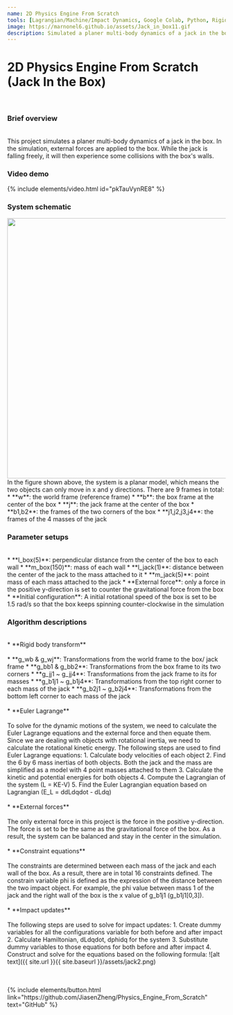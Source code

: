 ```yaml
---
name: 2D Physics Engine From Scratch 
tools: [Lagrangian/Machine/Impact Dynamics, Google Colab, Python, Rigid Body Transform]
image: https://marnonel6.github.io/assets/Jack_in_box11.gif
description: Simulated a planer multi-body dynamics of a jack in the box with external forces and impacts.
---
```


# 2D Physics Engine From Scratch (Jack In the Box) <br><br>


### Brief overview
<br>
This project simulates a planer multi-body dynamics of a jack in the box. In the simulation, external forces are applied to the box. While the jack is falling freely, it will then experience some collisions with the box's walls.

### Video demo
{% include elements/video.html id="pkTauVynRE8" %}
<br>
### System schematic
<img src="{{ site.url }}{{ site.baseurl }}/assets/jack1.jpeg" style="height: 600px; width:600px;"/>
<br>
In the figure shown above, the system is a planar model, which means the two objects can only move in x and y directions. There are 9 frames in total:
* **w**: the world frame (reference frame)
* **b**: the box frame at the center of the box
* **j**: the jack frame at the center of the box
* **b1,b2**: the frames of the two corners of the box
* **j1,j2,j3,j4**: the frames of the 4 masses of the jack

### Parameter setups
<br>
* **l_box(5)**: perpendicular distance from the center of the box to each wall
* **m_box(150)**: mass of each wall
* **l_jack(1)**: distance between the center of the jack to the mass attached to it
* **m_jack(5)**: point mass of each mass attached to the jack
* **External force**: only a force in the positive y-direction is set to counter the gravitational force from the box
* **Initial configuration**: A initial rotational speed of the box is set to be 1.5 rad/s so that the box keeps spinning counter-clockwise in the simulation

### Algorithm descriptions
<br>
* **Rigid body transform** <br><br>
    * **g_wb & g_wj**: Transformations from the world frame to the box/ jack frame
    * **g_bb1 & g_bb2**: Transformations from the box frame to its two corners
    * **g_jj1 ~ g_jj4**: Transformations from the jack frame to its for masses
    * **g_b1j1 ~ g_b1j4**: Transformations from the top right corner to each mass of the jack
    * **g_b2j1 ~ g_b2j4**: Transformations from the bottom left corner to each mass of the jack 
<br><br>
* **Euler Lagrange**<br><br>
To solve for the dynamic motions of the system, we need to calculate the Euler Lagrange equations and the external force and then equate them. Since we are dealing with objects with rotational inertia, we need to calculate the rotational kinetic energy. The following steps are used to find Euler Lagrange equations:
    1. Calculate body velocities of each object
    2. Find the 6 by 6 mass inertias of both objects. Both the jack and the mass are simplified as a model with 4 point masses attached to them
    3. Calculate the kinetic and potential energies for both objects
    4. Compute the Lagrangian of the system (L = KE-V)
    5. Find the Euler Lagrangian equation based on Lagrangian (E_L = ddLdqdot - dLdq)
<br><br>
* **External forces**<br><br>
The only external force in this project is the force in the positive y-direction. The force is set to be the same as the gravitational force of the box. As a result, the system can be balanced and stay in the center in the simulation.
<br><br>
* **Constraint equations**<br><br>
The constraints are determined between each mass of the jack and each wall of the box. As a result, there are in total 16 constraints defined. The constrain variable phi is defined as the expression of the distance between the two impact object. For example, the phi value between mass 1 of the jack and the right wall of the box is the x value of g_b1j1 (g_b1j1[0,3]).
<br><br>
* **Impact updates**<br><br>
The following steps are used to solve for impact updates:
    1. Create dummy variables for all the configurations variable for both before and after impact
    2. Calculate Hamiltonian, dLdqdot, dphidq for the system
    3. Substitute dummy variables to those equations for both before and after impact
    4. Construct and solve for the equations based on the following formula:
    ![alt text]({{ site.url }}{{ site.baseurl }}/assets/jack2.png) <br><br><br>

<p class="text-center">
{% include elements/button.html link="https://github.com/JiasenZheng/Physics_Engine_From_Scratch" text="GitHub" %}
</p>
